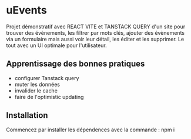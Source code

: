 # uEvents

Projet démonstratif avec REACT VITE et TANSTACK QUERY d'un site pour trouver des évènements, les filtrer par mots clés, ajouter des évènements via un formulaire mais aussi voir leur détail, les éditer et les supprimer.
Le tout avec un UI optimale pour l'utilisateur.

## Apprentissage des bonnes pratiques

- configurer Tanstack query
- muter les données
- invalider le cache
- faire de l'optimistic updating


## Installation

Commencez par installer les dépendences avec la commande : npm i
